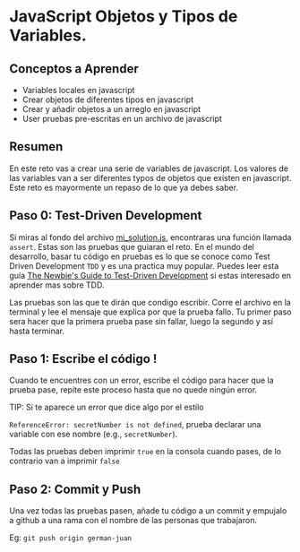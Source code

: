 # JavaScript Objetos y Tipos de Variables.

## Conceptos a Aprender
- Variables locales en javascript
- Crear objetos de diferentes tipos en javascript
- Crear y añadir objetos a un arreglo en javascript
- User pruebas pre-escritas en un archivo de javascript

## Resumen

En este reto vas a crear una serie de variables de javascript. Los valores de las variables van a ser diferentes typos de objetos que existen en javascript. Este reto es mayormente un repaso de lo que ya debes saber.

## Paso 0: Test-Driven Development

Si miras al fondo del archivo [mi_solution.js](my_solution.js), encontraras una función llamada `assert`. Estas son las pruebas que guiaran el reto. En el mundo del desarrollo, basar tu código en pruebas es lo que se conoce como Test Driven Development `TDD` y es una practica muy popular. Puedes leer esta guía [The Newbie's Guide to Test-Driven Development](http://code.tutsplus.com/tutorials/the-newbies-guide-to-test-driven-development--net-13835) si estas interesado en aprender mas sobre TDD.

Las pruebas son las que te dirán que condigo escribir. Corre el archivo en la terminal y lee el mensaje que explica por que la prueba fallo. Tu primer paso sera hacer que la primera prueba pase sin fallar, luego la segundo y así hasta terminar.

## Paso 1: Escribe el código !

Cuando te encuentres con un error, escribe el código para hacer que la prueba pase, repite este proceso hasta que no quede ningún error.

TIP: Si te aparece un error que dice algo por el estilo

`ReferenceError: secretNumber is not defined`, prueba declarar una variable con ese nombre  (e.g., `secretNumber`).

Todas las pruebas deben imprimir `true` en la consola cuando pases, de lo contrario van a imprimir `false`

## Paso 2: Commit y  Push

Una vez todas las pruebas pasen, añade tu código a un commit y empujalo a github a una rama con el nombre de las personas que trabajaron.

Eg: `git push origin german-juan`
